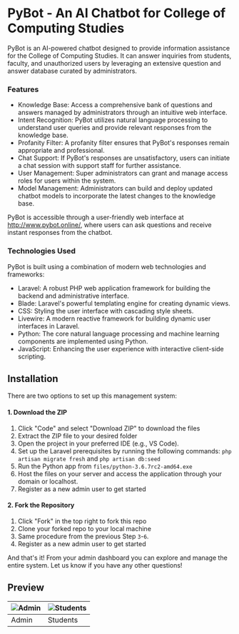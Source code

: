 # PyBot - An AI Chatbot for College of Computing Studies

PyBot is an AI-powered chatbot designed to provide information assistance for the College of Computing Studies. It can answer inquiries from students, faculty, and unauthorized users by leveraging an extensive question and answer database curated by administrators.

### Features
  - Knowledge Base: Access a comprehensive bank of questions and answers managed by administrators through an intuitive web interface.
  - Intent Recognition: PyBot utilizes natural language processing to understand user queries and provide relevant responses from the knowledge base.
  - Profanity Filter: A profanity filter ensures that PyBot's responses remain appropriate and professional.
  - Chat Support: If PyBot's responses are unsatisfactory, users can initiate a chat session with support staff for further assistance.
  - User Management: Super administrators can grant and manage access roles for users within the system.
  - Model Management: Administrators can build and deploy updated chatbot models to incorporate the latest changes to the knowledge base.

PyBot is accessible through a user-friendly web interface at http://www.pybot.online/, where users can ask questions and receive instant responses from the chatbot.

### Technologies Used
 
 PyBot is built using a combination of modern web technologies and frameworks:

   - Laravel: A robust PHP web application framework for building the backend and administrative interface.
   - Blade: Laravel's powerful templating engine for creating dynamic views.
   - CSS: Styling the user interface with cascading style sheets.
   - Livewire: A modern reactive framework for building dynamic user interfaces in Laravel.
   - Python: The core natural language processing and machine learning components are implemented using Python.
   - JavaScript: Enhancing the user experience with interactive client-side scripting.

## Installation

There are two options to set up this management system:

#### 1. Download the ZIP

1. Click "Code" and select "Download ZIP" to download the files
2. Extract the ZIP file to your desired folder
3. Open the project in your preferred IDE (e.g., VS Code).
4. Set up the Laravel prerequisites by running the following commands:  `php artisan migrate fresh` and `php artisan db:seed`
5. Run the Python app from `files/python-3.6.7rc2-amd64.exe`
6. Host the files on your server and access the application through your domain or localhost.
7. Register as a new admin user to get started  

#### 2. Fork the Repository 

1. Click "Fork" in the top right to fork this repo
2. Clone your forked repo to your local machine
3. Same procedure from the previous Step `3`-`6`.
4. Register as a new admin user to get started

And that's it! From your admin dashboard you can explore and manage the entire system. Let us know if you have any other questions!

## Preview 
| ![Admin](Screenshot%202023-10-01%20113955.png "Admin") | ![Students](Screenshot%202023-10-01%20114049.png "Student") |
| --- | --- |
| Admin | Students |
